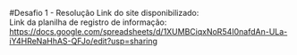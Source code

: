 #Desafio 1 - Resolução
Link do site disponibilizado:<br>
Link da planilha de registro de informação: https://docs.google.com/spreadsheets/d/1XUMBCiqxNoR54I0nafdAn-ULa-iY4HReNaHhAS-QFJo/edit?usp=sharing
